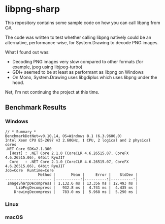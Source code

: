 # libpng-sharp

This repository contains some sample code on how you can call libpng from C#.

The code was written to test whether calling libpng natively could be an alternative, performance-wise,
for System.Drawing to decode PNG images.

What I found out was:
- Decoding PNG images very slow compared to other formats (for example, jpeg using libjpeg-turbo)
- GDI+ seemed to be at least as performant as libpng on Windows
- On Mono, System.Drawing uses libgdiplus which uses libpng under the hood.

Net, I'm not continuing the project at this time.


## Benchmark Results

### Windows

```
// * Summary *
BenchmarkDotNet=v0.10.14, OS=Windows 8.1 (6.3.9600.0)
Intel Xeon CPU E5-2697 v3 2.60GHz, 1 CPU, 2 logical and 2 physical cores
.NET Core SDK=2.1.300
  [Host] : .NET Core 2.1.0 (CoreCLR 4.6.26515.07, CoreFX 4.6.26515.06), 64bit RyuJIT
  Core   : .NET Core 2.1.0 (CoreCLR 4.6.26515.07, CoreFX 4.6.26515.06), 64bit RyuJIT
Job=Core  Runtime=Core  
               Method |       Mean |     Error |    StdDev |
--------------------- |-----------:|----------:|----------:|
 ImageSharpDecompress | 1,132.6 ms | 13.356 ms | 12.493 ms |
     LibPngDecompress |   932.8 ms |  4.741 ms |  4.435 ms |
    DrawingDecompress |   783.0 ms |  5.968 ms |  5.290 ms |
```

### Linux

### macOS
